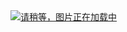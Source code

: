 <a href="https://nadouwang.com">
    <img src="https://github.com/mcxgit/jymm/blob/129666399f88463f552c4f848e2889b50ed757af/jymm.png](https://gitee.com/dsatele/jymm/raw/master/jymm.png" alt="请稍等，图片正在加载中">
</a>
